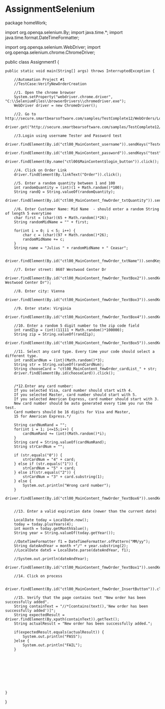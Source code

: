 # AssignmentSelenium
package homeWork;

import org.openqa.selenium.By;
import java.time.*;
import java.time.format.DateTimeFormatter;

import org.openqa.selenium.WebDriver;
import org.openqa.selenium.chrome.ChromeDriver;

public class Assignment1 {

	public static void main(String[] args) throws InterruptedException {
		
		//Automation Project #1
		//TestCase:VerifyNewOrderCreation
		
		//1. Open the chrome browser
		System.setProperty("webdriver.chrome.driver", "C:\\SeleniumFiles\\browserDrivers\\chromedriver.exe");
		WebDriver driver = new ChromeDriver();
		
		//2. Go to http://secure.smartbearsoftware.com/samples/TestComplete12/WebOrders/Login.aspx
		driver.get("http://secure.smartbearsoftware.com/samples/TestComplete12/WebOrders/Login.aspx");

		//3.Login using username Tester and Password test
		driver.findElement(By.id("ctl00_MainContent_username")).sendKeys("Tester");
		driver.findElement(By.id("ctl00_MainContent_password")).sendKeys("test");
		driver.findElement(By.name("ctl00$MainContent$login_button")).click();
		
		//4. Click on Order Link
		driver.findElement(By.linkText("Order")).click();
		
		//5. Enter a random quantity between 1 and 100
		int randomQuantity = (int)(1 + Math.random()*100);
		String randQ = String.valueOf(randomQuantity);
		driver.findElement(By.id("ctl00_MainContent_fmwOrder_txtQuantity")).sendKeys(randQ);
		
		//6. Enter Customer Name: Mid Name  - should enter a random String of length 5 everytime
		char first = (char)(65 + Math.random()*26);
		String randomMidName = "" + first;
		
		for(int i = 0; i < 5; i++) {
			char c = (char)(97 + Math.random()*26);
			randomMidName += c;
		}
		String name = "Julius " + randomMidName + " Ceasar";
		
		driver.findElement(By.id("ctl00_MainContent_fmwOrder_txtName")).sendKeys(name);
		
		//7. Enter street: 8607 Westwood Center Dr
		driver.findElement(By.id("ctl00_MainContent_fmwOrder_TextBox2")).sendKeys("8607 Westwood Center Dr");
		
		//8. Enter city: Vienna
		driver.findElement(By.id("ctl00_MainContent_fmwOrder_TextBox3")).sendKeys("Vienna");
		
		//9. Enter state: Virginia
		driver.findElement(By.id("ctl00_MainContent_fmwOrder_TextBox4")).sendKeys("Virginia");
		
		//10. Enter a random 5 digit number to the zip code field
		int randZip = (int)(11111 + Math.random()*100000);
		String zip = String.valueOf(randZip);
		driver.findElement(By.id("ctl00_MainContent_fmwOrder_TextBox5")).sendKeys(zip);
		
		//11. Select any card type. Every time your code should select a different type.
		int randCardNum = (int)(Math.random()*3);
		String str = String.valueOf(randCardNum);
		String chooseCard = "ctl00_MainContent_fmwOrder_cardList_" + str;
		driver.findElement(By.id(chooseCard)).click();
		
		
		/*12.Enter any card number: 
		If you selected Visa, card number should start with 4.
		If you selected Master, card number should start with 5.
		If you selected American Express, card number should start with 3.
		New card number should be auto generated every time you run the test.
		Card numbers should be 16 digits for Visa and Master,
		15 for American Express.*/
		
		String cardNumRand = "";
		for(int i = 1; i<=15;i++) {
			cardNumRand += (int)(Math.random()*i);
		}
		String card = String.valueOf(cardNumRand);
		String strCardNum = "";

		if (str.equals("0")) {
			strCardNum = "4" + card;
		} else if (str.equals("1")) {
			strCardNum = "5" + card;
		} else if(str.equals("2")) {
			strCardNum = "3" + card.substring(1);
		} else {
			System.out.println("Wrong card number");
		}
		driver.findElement(By.id("ctl00_MainContent_fmwOrder_TextBox6")).sendKeys(strCardNum);
		
		
		//13. Enter a valid expiration date (newer than the current date)
		
		LocalDate today = LocalDate.now();
		today = today.plusYears(4);
		int month = today.getMonthValue();
		String year = String.valueOf(today.getYear());
		
		//DateTimeFormatter f1 = DateTimeFormatter.ofPattern("MM/yy");
		String dateAndYear = month +"/" + year.substring(2);
		//LocalDate date5 = LocalDate.parse(dateAndYear, f1);
		
		//System.out.println(dateAndYear);
		driver.findElement(By.id("ctl00_MainContent_fmwOrder_TextBox1")).sendKeys(dateAndYear);
		
		//14. Click on process 
		
		driver.findElement(By.id("ctl00_MainContent_fmwOrder_InsertButton")).click();
		
		//15. Verify that the page contains text "New order has been successfully added".
		String containText = "//*[contains(text(),'New order has been successfully added')]";
		String expectedResult = driver.findElement(By.xpath(containText)).getText();
		String actualResult = "New order has been successfully added.";
		
		if(expectedResult.equals(actualResult)) {
			System.out.println("PASS");
		}else {
			System.out.println("FAIL");
		}
		
		
		
		
		
		
		
		
		
	}



}
		
	
